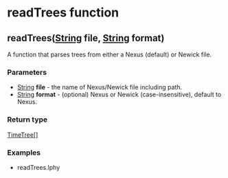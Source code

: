 readTrees function
==================
readTrees([String](../types/String.md) **file**, [String](../types/String.md) **format**)
-----------------------------------------------------------------------------------------

A function that parses trees from either a Nexus (default) or Newick file.

### Parameters

- [String](../types/String.md) **file** - the name of Nexus/Newick file including path.
- [String](../types/String.md) **format** - (optional) Nexus or Newick (case-insensitive), default to Nexus.

### Return type

[TimeTree[]](../types/TimeTree[].md)


### Examples

- readTrees.lphy



